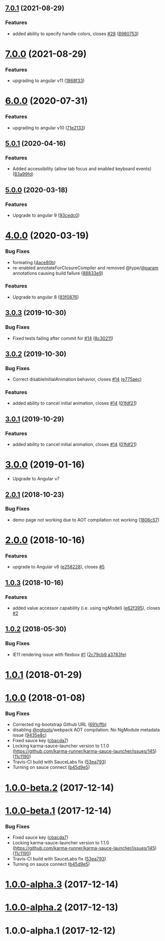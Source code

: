 ## [7.0.1](https://github.com/nth-cloud/ng-toggle/compare/7.0.0...7.0.1) (2021-08-29)


### Features

* added ability to specify handle colors, closes [#28](https://github.com/nth-cloud/ng-toggle/issues/28) ([8980753](https://github.com/nth-cloud/ng-toggle/commit/8980753ea05adb37dc596d5cf430c95114105108))



# [7.0.0](https://github.com/nth-cloud/ng-toggle/compare/5.0.1...7.0.0) (2021-08-29)


### Features

* upgrading to angular v11 ([1868f33](https://github.com/nth-cloud/ng-toggle/commit/1868f331fefc3f94248d1f6bfc72f3f4aa7c039e))



# [6.0.0](https://github.com/nth-cloud/ng-toggle/compare/5.0.1...6.0.0) (2020-07-31)


### Features

* upgrading to angular v10 ([71e2133](https://github.com/nth-cloud/ng-toggle/commit/71e213319fe148be748ce0260b721a26f145fec3))



## [5.0.1](https://github.com/nth-cloud/ng-toggle/compare/5.0.0...5.0.1) (2020-04-16)


### Features

* Added accessibility (allow tab focus and enabled keyboard events) ([83a99fd](https://github.com/nth-cloud/ng-toggle/commit/83a99fddf053774125e6c6a466469d9e2b863eff))


## [5.0.0](https://github.com/nth-cloud/ng-toggle/compare/4.0.0...5.0.0) (2020-03-18)


### Features

* Upgrade to angular 9 ([93cedc0](https://github.com/nth-cloud/ng-toggle/commit/93cedc0fe38a065ac217bb94af1ac0b62fc2b808))


# [4.0.0](https://github.com/nth-cloud/ng-toggle/compare/3.0.3...4.0.0) (2020-03-19)


### Bug Fixes

* formating ([4ace80b](https://github.com/nth-cloud/ng-toggle/commit/4ace80bb37b002d687dc2fa0bed6b9d3d03da5a1))
* re-enabled annotateForClosureCompiler and removed @type/[@param](https://github.com/param) annotations causing build failure ([88833e9](https://github.com/nth-cloud/ng-toggle/commit/88833e9a2c8b74ec2db5f2aa9d61d07b00b73d1c))


### Features

* Upgrade to angular 8 ([93f0876](https://github.com/nth-cloud/ng-toggle/commit/93f087631388a9c13150293135e4521e6d9827f1))



## [3.0.3](https://github.com/nth-cloud/ng-toggle/compare/2.0.1...3.0.3) (2019-10-30)


### Bug Fixes

* Fixed tests failing after commit for [#14](https://github.com/nth-cloud/ng-toggle/issues/14) ([8c30211](https://github.com/nth-cloud/ng-toggle/commit/8c30211))


<a name="3.0.2"></a>
## [3.0.2](https://github.com/nth-cloud/ng-toggle/compare/2.0.1...3.0.2) (2019-10-30)


### Bug Fixes

* Correct disableInitialAnimation behavior, closes [#14](https://github.com/nth-cloud/ng-toggle/issues/14) ([e775aec](https://github.com/nth-cloud/ng-toggle/commit/e775aec))


### Features

* added ability to cancel initial animation, closes [#14](https://github.com/nth-cloud/ng-toggle/issues/14) ([01fdf21](https://github.com/nth-cloud/ng-toggle/commit/01fdf21))


<a name="3.0.1"></a>
## [3.0.1](https://github.com/nth-cloud/ng-toggle/compare/2.0.1...3.0.1) (2019-10-29)


### Features

* added ability to cancel initial animation, closes [#14](https://github.com/nth-cloud/ng-toggle/issues/14) ([01fdf21](https://github.com/nth-cloud/ng-toggle/commit/01fdf21))


<a name="3.0.0"></a>
# [3.0.0](https://github.com/@nth-cloud/ng-toggle/compare/2.0.1...3.0.0) (2019-01-16)

* Upgrade to Angular v7

<a name="2.0.1"></a>
## [2.0.1](https://github.com/@nth-cloud/ng-toggle/compare/2.0.0...2.0.1) (2018-10-23)


### Bug Fixes

* demo page not working due to AOT compilation not working ([1806c57](https://github.com/@nth-cloud/ng-toggle/commit/1806c57))



<a name="2.0.0"></a>
# [2.0.0](https://github.com/@nth-cloud/ng-toggle/compare/1.0.3...2.0.0) (2018-10-16)


### Features

* upgrade to Angular v6 ([e258228](https://github.com/@nth-cloud/ng-toggle/commit/e258228)), closes [#5](https://github.com/@nth-cloud/ng-toggle/issues/5)



<a name="1.0.3"></a>
## [1.0.3](https://github.com/@nth-cloud/ng-toggle/compare/1.0.2...1.0.3) (2018-10-16)


### Features

* added value accessor capability (i.e. using ngModel) ([e62f395](https://github.com/@nth-cloud/ng-toggle/commit/e62f395)), closes [#2](https://github.com/@nth-cloud/ng-toggle/issues/2)



<a name="1.0.2"></a>
## [1.0.2](https://github.com/@nth-cloud/ng-toggle/compare/1.0.0...1.0.2) (2018-05-30)


### Bug Fixes

* IE11 rendering issue with flexbox [#1](https://github.com/@nth-cloud/ng-toggle/issues/1) ([2c79cb9](https://github.com/@nth-cloud/ng-toggle/commit/2c79cb9),[a3783fe](https://github.com/@nth-cloud/ng-toggle/commit/a3783fe))



<a name="1.0.1"></a>
# [1.0.1](https://github.com/@nth-cloud/ng-toggle/compare/1.0.0...1.0.1) (2018-01-29)





<a name="1.0.0"></a>
# [1.0.0](https://github.com/@nth-cloud/ng-toggle/compare/1.0.0-beta.2...1.0.0) (2018-01-08)


### Bug Fixes

* Corrected ng-bootstrap Github URL ([691cffb](https://github.com/@nth-cloud/ng-toggle/commit/691cffb))
* disabling [@ngtools](https://github.com/ngtools)/webpack AOT compilation: No NgModule metadata issue ([9435e8c](https://github.com/@nth-cloud/ng-toggle/commit/9435e8c))
* Fixed sauce key ([cbacda7](https://github.com/@nth-cloud/ng-toggle/commit/cbacda7))
* Locking karma-sauce-launcher version to 1.1.0 (https://github.com/karma-runner/karma-sauce-launcher/issues/145) ([11c1190](https://github.com/@nth-cloud/ng-toggle/commit/11c1190))
* Travis-CI build with SauceLabs fix ([53ea793](https://github.com/@nth-cloud/ng-toggle/commit/53ea793))
* Turning on sauce connect ([b45d9e5](https://github.com/@nth-cloud/ng-toggle/commit/b45d9e5))



<a name="1.0.0-beta.2"></a>
# [1.0.0-beta.2](https://github.com/@nth-cloud/ng-toggle/compare/1.0.0-beta.1...1.0.0-beta.2) (2017-12-14)



<a name="1.0.0-beta.1"></a>
# [1.0.0-beta.1](https://github.com/@nth-cloud/ng-toggle/compare/1.0.0-alpha.3...1.0.0-beta.1) (2017-12-14)


### Bug Fixes

* Fixed sauce key ([cbacda7](https://github.com/@nth-cloud/ng-toggle/commit/cbacda7))
* Locking karma-sauce-launcher version to 1.1.0 (https://github.com/karma-runner/karma-sauce-launcher/issues/145) ([11c1190](https://github.com/@nth-cloud/ng-toggle/commit/11c1190))
* Travis-CI build with SauceLabs fix ([53ea793](https://github.com/@nth-cloud/ng-toggle/commit/53ea793))
* Turning on sauce connect ([b45d9e5](https://github.com/@nth-cloud/ng-toggle/commit/b45d9e5))


<a name="1.0.0-alpha.3"></a>
# [1.0.0-alpha.3](https://github.com/@nth-cloud/ng-toggle/compare/1.0.0-alpha.2...1.0.0-alpha.3) (2017-12-14)



<a name="1.0.0-alpha.2"></a>
# [1.0.0-alpha.2](https://github.com/@nth-cloud/ng-toggle/compare/1.0.0-alpha.1...1.0.0-alpha.2) (2017-12-13)



<a name="1.0.0-alpha.1"></a>
# 1.0.0-alpha.1 (2017-12-12)



